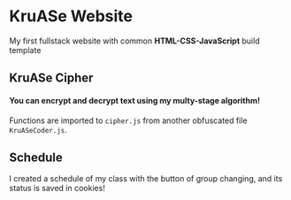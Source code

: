 # KruASe Website

My first fullstack website with common **HTML-CSS-JavaScript** build template

## KruASe Cipher
#### You can encrypt and decrypt text using **my multy-stage algorithm**!

Functions are imported to `cipher.js` from another obfuscated file `KruASeCoder.js`.

## Schedule

I created a schedule of my class with the button of group changing, and its status is saved in cookies!
